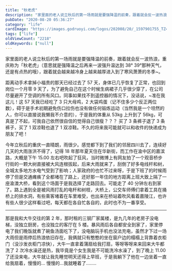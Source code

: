 ```yaml
---
title: "秋老虎"
description: "家里面的老人说立秋后的第一场雨就是要强降温的前奏，跟着就会反一波热浪，重庆称为「秋老虎」（意思就是强降温之后再来一波强升温达到 38° 39°那种天气，还是有点热的哦），跟着就会越来越冷身上越来越厚进入到了寒..."
pubDate: "2020-08-20 05:36:27"
category: "life"
cardImage: "https://images.godruoyi.com/logos/202008/20/_1597901755_TZ4DJUTlFW.jpg"
tags: ["life"]
oldViewCount: "2218"
oldKeywords: ["null"]
---
```


家里面的老人说立秋后的第一场雨就是要强降温的前奏，跟着就会反一波热浪，重庆称为「秋老虎」（意思就是强降温之后再来一波强升温达到 38° 39°那种天气，还是有点热的哦），跟着就会越来越冷身上越来越厚进入到了寒风萧萧的冬季~。

距离动手术拿掉小福贵的那天已经过去了 57 天，身体已几乎恢复了正常，也回到岗位一个月零 9 天了，为了避免自己在这个时候生病裙子几乎很少穿了，在公司尽量避开了空调的所有风口。同事如果找不到遥控器的情况下，没话说，~准在我这儿！这 57 天我已经吃了 3 只大母鸡，2 大袋鸡蛋（记不住多少个反正两位数），碍于是手术初期避免伤口拉伤也没有做任何锻炼运动（当然我是一个坦然的人，你可以直接说我懒我不介意的），于是我的体重从 53kg 上升到了 56kg，可真是了不起，可我自己依然很自信的觉得自己很瘦？？？ 买了 3 条裤子退了 3 条裤子，买了 1 双凉鞋也退了 1 双凉鞋。不久的将来我可能就可以和收件的快递成为朋友了吧！

今年立秋后的重庆一直晴朗，雨很少。感觉都下到了我们的邻居四川去了，连续好几天的大雨涨洪不得了，记得 18 年那年夏天住在华新街，而工作在渝中区的嘉滨路，大概是下午 15.00 左右吧吹起了狂风，当时微博上有网友拍了一个观音桥步行街的一颗大树直接被大风连根拔起，后来大雨就来了，刮倒了好多电线杆和树，全城太多地方水电气受到了影响；人家政府的也忙不过来呀，于是下班了的时候雨停了但是交通瘫痪了全都堵在了路上，还好那一年住的地方距离上班大致上隔了一座渝澳大桥，看到这个场面于是我选择了走路回去。可能走了 40 分钟左右到家了。路上遇到全是被风雨打乱的电杆和树枝，大桥上，公交车师傅们拿着工具在捅桥上的排水洞，有些乘客堵着在车里难受，也出来在桥站着吹风看着嘉陵江，也许有些人很少这样看过吧，每天都在各自忙各自的，此时也不为一番享受。

------

那是我和大牛交往的第 2 年，那时租的三钢厂家属楼，是九几年的老房子没电梯，没独立厨房，也没独立的客厅在 5 楼。暴风雨后各自都安全到家了，家里停电了我们晚饭就煮了碗鱼汤面吃下了，没电脑玩手机也没法充电，虽然才下过一场大雨但是雨停后热浪依旧存在，我俩就只有憨憨的坐在窗户边的榻榻上背靠着衣柜门（没沙发衣柜门凉快），大牛一直拿着蒲扇给我打扇，等呀等呀来来回来大牛都洗了 2 次冷水澡还是热，我毕竟是个女生我是不可能洗冷水澡了，到了晚上 11.00 了还没来电，大牛就让我先睡觉明天还得上早班，于是我躺下了他在一边坐着一直给我扇着，慢慢的... 慢慢的...我就睡着了........
